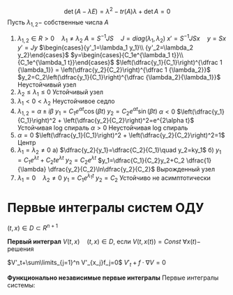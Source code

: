 $$\det(A-\lambda E)=\lambda^2-tr(A)\lambda + \det A=0$$
Пусть $\lambda_{1,2}-$ собственные числа $A$
1. $\lambda_{1, 2}\in R > 0 \quad \lambda_1 \neq \lambda_2$
	$A=S^{-1}JS\quad J=diag(\lambda_1, \lambda_2)$
	$x'=S^{-1} J S x\quad y=Sx$
	$y'=Jy$
	$\begin{cases}{y'_1=\lambda_1 y_1}\\ {y'_2=\lambda_2 y_2}\end{cases}$
	$y=\begin{cases}{C_1e^{\lambda_1 t}}\\ {C_1e^{\lambda_1 t}}\end{cases}$
	$\left(\dfrac{y_1}{C_1}\right)^{\dfrac 1 {\lambda_1}} = \left(\dfrac{y_2}{C_2}\right)^{\dfrac 1 {\lambda_2}}$
	$y_2=C_2\left(\dfrac{y_1}{C_1}\right)^{\dfrac {\lambda_2}{\lambda_1}}$
	Неустойчивый узел
2. $\lambda_2\le \lambda_1 \le 0$
	Устойчивый узел
3. $\lambda_1 <0 <\lambda_2$
	Неустойчивое седло
4. $\lambda_{1,2}=\alpha \pm i \beta$
	$y_1=C_1e^{\alpha t}\cos(\beta t)$
	$y_2=C_2e^{\alpha t}\sin(\beta t)$
	$\alpha < 0$
	$\left(\dfrac{y_1}{C_1}\right)^2 + \left(\dfrac{y_2}{C_2}\right)^2=e^{2\alpha t}$
	Устойчивая log спираль
	$\alpha > 0$
	Неустойчивая log спираль
5. $\alpha = 0$
	$\left(\dfrac{y_1}{C_1}\right)^2 + \left(\dfrac{y_2}{C_2}\right)^2=1$
	Центр
6. $\lambda_1=\lambda_2\neq 0$
	a) $\dfrac{y_2}{y_1}=\dfrac{C_2}{C_1}\quad y_2=ky_1$
	б) $y_1=C_1e^{\lambda t}+C_2 t e^{\lambda t}$
	$y_2=C_2e^{\lambda t}$
	$y_1=\dfrac{C_1}{C_2}y_2+C_2 \dfrac{1}{\lambda} \dfrac{y_2}{C_2}\ln\dfrac{y_2}{C_2}$
	Вырожденный узел
7. $\lambda_1 = 0 \quad \lambda_2\neq 0$
	$y_1=C_1e^{\lambda_1 t}$
	$y_2=C_2$
	Устойчиво не асимптотически

# Первые интегралы систем ОДУ
$(t, x)\in D\subset R^{n+1}$

**Первый интеграл**
	$V(t, x)\quad (t, x)\in D,$ если $V(t, x(t))=Const$
	$\forall x(t)-$ решения

$V'_t+\sum\limits_{j=1}^n V'_{x_j}f_j=0$
$V'_t+f\cdot \nabla V=0$

**Функционально независимые первые интегралы**
	Первые интегралы системы$:$  